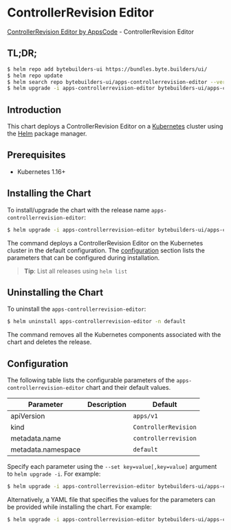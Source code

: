 # ControllerRevision Editor

[ControllerRevision Editor by AppsCode](https://byte.builders) - ControllerRevision Editor

## TL;DR;

```bash
$ helm repo add bytebuilders-ui https://bundles.byte.builders/ui/
$ helm repo update
$ helm search repo bytebuilders-ui/apps-controllerrevision-editor --version=v0.4.2
$ helm upgrade -i apps-controllerrevision-editor bytebuilders-ui/apps-controllerrevision-editor -n default --create-namespace --version=v0.4.2
```

## Introduction

This chart deploys a ControllerRevision Editor on a [Kubernetes](http://kubernetes.io) cluster using the [Helm](https://helm.sh) package manager.

## Prerequisites

- Kubernetes 1.16+

## Installing the Chart

To install/upgrade the chart with the release name `apps-controllerrevision-editor`:

```bash
$ helm upgrade -i apps-controllerrevision-editor bytebuilders-ui/apps-controllerrevision-editor -n default --create-namespace --version=v0.4.2
```

The command deploys a ControllerRevision Editor on the Kubernetes cluster in the default configuration. The [configuration](#configuration) section lists the parameters that can be configured during installation.

> **Tip**: List all releases using `helm list`

## Uninstalling the Chart

To uninstall the `apps-controllerrevision-editor`:

```bash
$ helm uninstall apps-controllerrevision-editor -n default
```

The command removes all the Kubernetes components associated with the chart and deletes the release.

## Configuration

The following table lists the configurable parameters of the `apps-controllerrevision-editor` chart and their default values.

|     Parameter      | Description |             Default             |
|--------------------|-------------|---------------------------------|
| apiVersion         |             | <code>apps/v1</code>            |
| kind               |             | <code>ControllerRevision</code> |
| metadata.name      |             | <code>controllerrevision</code> |
| metadata.namespace |             | <code>default</code>            |


Specify each parameter using the `--set key=value[,key=value]` argument to `helm upgrade -i`. For example:

```bash
$ helm upgrade -i apps-controllerrevision-editor bytebuilders-ui/apps-controllerrevision-editor -n default --create-namespace --version=v0.4.2 --set apiVersion=apps/v1
```

Alternatively, a YAML file that specifies the values for the parameters can be provided while
installing the chart. For example:

```bash
$ helm upgrade -i apps-controllerrevision-editor bytebuilders-ui/apps-controllerrevision-editor -n default --create-namespace --version=v0.4.2 --values values.yaml
```
